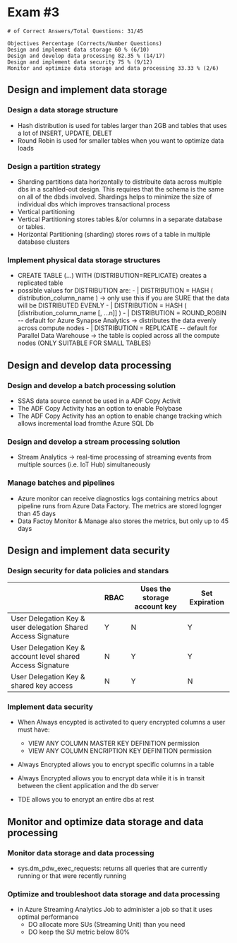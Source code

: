 # Exam #3

    # of Correct Answers/Total Questions: 31/45
    
    Objectives Percentage (Corrects/Number Questions)
    Design and implement data storage 60 % (6/10)
    Design and develop data processing 82.35 % (14/17)
    Design and implement data security 75 % (9/12)
    Monitor and optimize data storage and data processing 33.33 % (2/6)

## Design and implement data storage

### Design a data storage structure

- Hash distribution is used for tables larger than 2GB and tables that uses a lot of INSERT, UPDATE, DELET
- Round Robin is used for smaller tables when you want to optimize data loads

### Design a partition strategy

- Sharding partitions data horizontally to distribuite data across multiple dbs in a scahled-out design. This requires that the schema is the same on all of the dbds involved. Shardings helps to minimize the size of individual dbs which improves transactional process
- Vertical partitioning
- Vertical Partitioning stores tables &/or columns in a separate database or tables.
- Horizontal Partitioning (sharding) stores rows of a table in multiple database clusters

### Implement physical data storage structures

- CREATE TABLE (...) WITH (DISTRIBUTION=REPLICATE) creates a replicated table
- possible values for DISTRIBUTION are:
      - | DISTRIBUTION = HASH ( distribution_column_name ) -> only use this if you are SURE that the data will be DISTRIBUTED EVENLY
      - | DISTRIBUTION = HASH ( [distribution_column_name [, ...n]] )
      - | DISTRIBUTION = ROUND_ROBIN -- default for Azure Synapse Analytics -> distributes the data evenly across compute nodes
      - | DISTRIBUTION = REPLICATE -- default for Parallel Data Warehouse -> the table is copied across all the compute nodes (ONLY SUITABLE FOR SMALL TABLES)

## Design and develop data processing

### Design and develop a batch processing solution

- SSAS data source cannot be used in a ADF Copy Activit
- The ADF Copy Activity has an option to enable Polybase
- The ADF Copy Activity has an option to enable change tracking which allows incremental load fromthe Azure SQL Db

### Design and develop a stream processing solution

- Stream Analytics -> real-time processing of streaming events from multiple sources (i.e. IoT Hub) simultaneously

### Manage batches and pipelines

- Azure monitor can receive diagnostics logs containing metrics about pipeline runs from Azure Data Factory. The metrics are stored lognger than 45 days
- Data Factoy Monitor & Manage also stores the metrics, but only up to 45 days

## Design and implement data security

### Design security for data policies and standars

|                                                               | RBAC | Uses the storage account key | Set Expiration |
| ------------------------------------------------------------- | ---- | ---------------------------- | -------------- |
| User Delegation Key & user delegation Shared Access Signature | Y    | N                            | Y              |
| User Delegation Key & account level shared Access Signature   | N    | Y                            | Y              |
| User Delegation Key & shared key access                       | N    | Y                            | N              |

### Implement data security

- When Always encypted is activated to query encrypted columns a user must have:
  - VIEW ANY COLUMN MASTER KEY DEFINITION permission
  - VIEW ANY COLUMN ENCRIPTION KEY DEFINITION permission

- Always Encrypted allows you to encrypt specific columns in a table
- Always Encrypted allows you to encrypt data while it is in transit between the client application and the db server
- TDE allows you to encrypt an entire dbs at rest

## Monitor and optimize data storage and data processing

### Monitor data storage and data processing

- sys.dm_pdw_exec_requests: returns all queries that are currently running or that were recently running

### Optimize and troubleshoot data storage and data processing

- in Azure Streaming Analytics Job to administer a job so that it uses optimal performance
  - DO allocate more SUs (Streaming Unit) than you need
  - DO keep the SU metric below 80%
